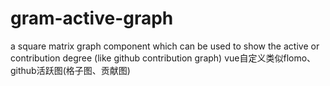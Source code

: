 # gram-active-graph
a square matrix graph component which can be used to show the active or contribution degree (like github contribution graph) vue自定义类似flomo、github活跃图(格子图、贡献图)
